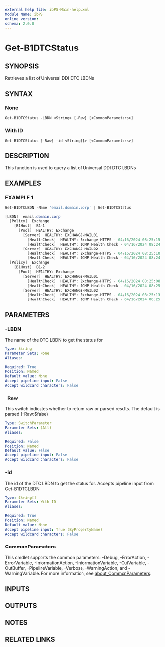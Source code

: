 ```yaml
---
external help file: ibPS-Main-help.xml
Module Name: ibPS
online version:
schema: 2.0.0
---
```


# Get-B1DTCStatus

## SYNOPSIS
Retrieves a list of Universal DDI DTC LBDNs

## SYNTAX

### None
```
Get-B1DTCStatus -LBDN <String> [-Raw] [<CommonParameters>]
```

### With ID
```
Get-B1DTCStatus [-Raw] -id <String[]> [<CommonParameters>]
```

## DESCRIPTION
This function is used to query a list of Universal DDI DTC LBDNs

## EXAMPLES

### EXAMPLE 1
```powershell
Get-B1DTCLBDN -Name 'email.domain.corp' | Get-B1DTCStatus

[LBDN]  email.domain.corp
  [Policy]  Exchange
    [B1Host]  B1-1
      [Pool]  HEALTHY: Exchange
        [Server]  HEALTHY: EXCHANGE-MAIL01
          [HealthCheck]  HEALTHY: Exchange-HTTPS - 04/16/2024 08:25:15
          [HealthCheck]  HEALTHY: ICMP Health Check - 04/16/2024 08:24:45
        [Server]  HEALTHY: EXCHANGE-MAIL02
          [HealthCheck]  HEALTHY: Exchange-HTTPS - 04/16/2024 08:25:10
          [HealthCheck]  HEALTHY: ICMP Health Check - 04/16/2024 08:24:38
  [Policy]  Exchange
    [B1Host]  B1-2
      [Pool]  HEALTHY: Exchange
        [Server]  HEALTHY: EXCHANGE-MAIL01
          [HealthCheck]  HEALTHY: Exchange-HTTPS - 04/16/2024 08:25:08
          [HealthCheck]  HEALTHY: ICMP Health Check - 04/16/2024 08:25:16
        [Server]  HEALTHY: EXCHANGE-MAIL02
          [HealthCheck]  HEALTHY: Exchange-HTTPS - 04/16/2024 08:25:13
          [HealthCheck]  HEALTHY: ICMP Health Check - 04/16/2024 08:25:08
```

## PARAMETERS

### -LBDN
The name of the DTC LBDN to get the status for

```yaml
Type: String
Parameter Sets: None
Aliases:

Required: True
Position: Named
Default value: None
Accept pipeline input: False
Accept wildcard characters: False
```

### -Raw
This switch indicates whether to return raw or parsed results.
The default is parsed (-Raw:$false)

```yaml
Type: SwitchParameter
Parameter Sets: (All)
Aliases:

Required: False
Position: Named
Default value: False
Accept pipeline input: False
Accept wildcard characters: False
```

### -id
The id of the DTC LBDN to get the status for.
Accepts pipeline input from Get-B1DTCLBDN

```yaml
Type: String[]
Parameter Sets: With ID
Aliases:

Required: True
Position: Named
Default value: None
Accept pipeline input: True (ByPropertyName)
Accept wildcard characters: False
```

### CommonParameters
This cmdlet supports the common parameters: -Debug, -ErrorAction, -ErrorVariable, -InformationAction, -InformationVariable, -OutVariable, -OutBuffer, -PipelineVariable, -Verbose, -WarningAction, and -WarningVariable. For more information, see [about_CommonParameters](http://go.microsoft.com/fwlink/?LinkID=113216).

## INPUTS

## OUTPUTS

## NOTES

## RELATED LINKS
